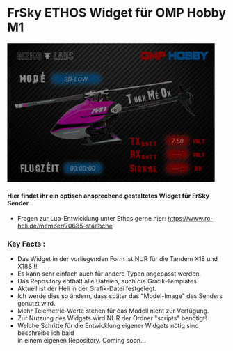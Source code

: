 # FrSky ETHOS Widget für OMP Hobby M1

![Only Widget.png](Graphic%2FOnly%20Widget.png)

#### Hier findet ihr ein optisch ansprechend gestaltetes Widget für FrSky Sender
- Fragen zur Lua-Entwicklung unter Ethos gerne hier:
  https://www.rc-heli.de/member/70685-staebche

### Key Facts :
- Das Widget in der vorliegenden Form ist NUR für die Tandem X18 und X18S !!
- Es kann sehr einfach auch für andere Typen angepasst werden.
- Das Repository enthält alle Dateien, auch die Grafik-Templates
- Aktuell ist der Heli in der Grafik-Datei festgelegt.
- Ich werde dies so ändern, dass später das "Model-Image" des Senders genutzt wird.
- Mehr Telemetrie-Werte stehen für das Modell nicht zur Verfügung.
- Zur Nutzung des Widgets wird NUR der Ordner "scripts" benötigt!
- Welche Schritte für die Entwicklung eigener Widgets nötig sind beschreibe ich bald<br> in
  einem eigenen Repository. Coming soon...


